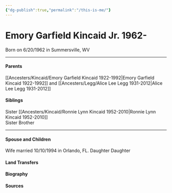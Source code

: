 ```yaml
---
{"dg-publish":true,"permalink":"/this-is-me/"}
---
```


# Emory Garfield Kincaid Jr. 1962-

Born on  6/20/1962 in Summersville, WV

---
#### Parents
[[Ancesters/Kincaid/Emory Garfield Kincaid 1922-1992\|Emory Garfield Kincaid 1922-1992]]  and [[Ancesters/Legg/Alice Lee Legg 1931-2012\|Alice Lee Legg 1931-2012]]
#### Siblings
Sister
[[Ancesters/Kincaid/Ronnie Lynn Kincaid 1952-2010\|Ronnie Lynn Kincaid 1952-2010]]  
Sister
Brother

---
#### Spouse and Children
Wife married 10/10/1994 in Orlando, FL.
Daughter
Daughter

#### Land Transfers

#### Biography

#### Sources

